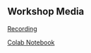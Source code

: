 ## Workshop Media

[Recording](https://youtu.be/1cxX1iUzbBY)

[Colab Notebook](https://colab.research.google.com/drive/1Ae78wnjYbrhsvPoiIWq3UGMdYomUvyhY?usp=sharing)
